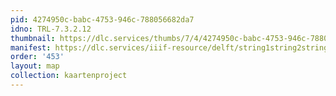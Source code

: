 ```yaml
---
pid: 4274950c-babc-4753-946c-788056682da7
idno: TRL-7.3.2.12
thumbnail: https://dlc.services/thumbs/7/4/4274950c-babc-4753-946c-788056682da7/full/400,339/0/default.jpg
manifest: https://dlc.services/iiif-resource/delft/string1string2string3/kaartenproject-2007/TRL-7.3.2.12
order: '453'
layout: map
collection: kaartenproject
---
```


